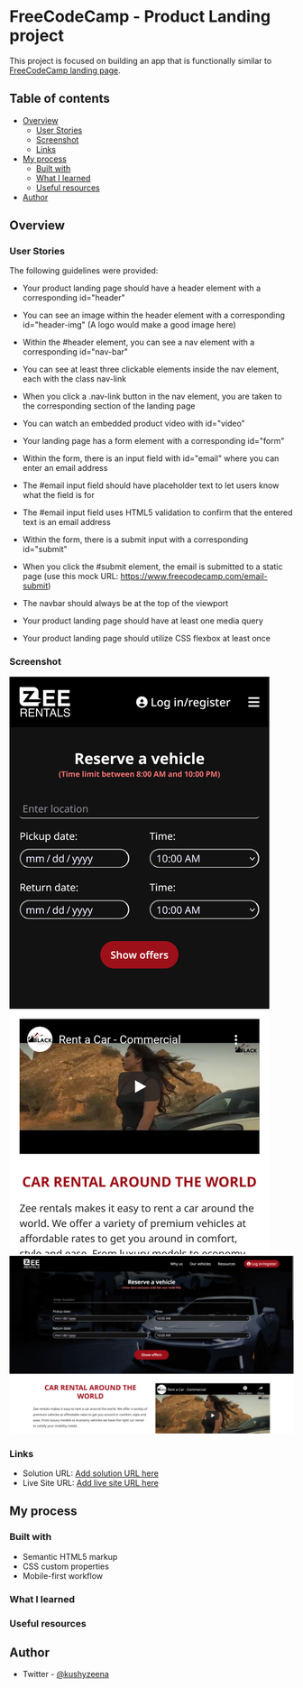 # FreeCodeCamp - Product Landing project

This project is focused on building an app that is functionally similar to [FreeCodeCamp landing page](https://product-landing-page.freecodecamp.rocks/).

## Table of contents

- [Overview](#overview)
  - [User Stories](#user-stories)
  - [Screenshot](#screenshot)
  - [Links](#links)
- [My process](#my-process)
  - [Built with](#built-with)
  - [What I learned](#what-i-learned)
  - [Useful resources](#useful-resources)
- [Author](#author)

## Overview

### User Stories

The following guidelines were provided:

- Your product landing page should have a header element with a corresponding id="header"

- You can see an image within the header element with a corresponding id="header-img" (A logo would make a good image here)

- Within the #header element, you can see a nav element with a corresponding id="nav-bar"

- You can see at least three clickable elements inside the nav element, each with the class nav-link

- When you click a .nav-link button in the nav element, you are taken to the corresponding section of the landing page

- You can watch an embedded product video with id="video"

- Your landing page has a form element with a corresponding id="form"

- Within the form, there is an input field with id="email" where you can enter an email address

- The #email input field should have placeholder text to let users know what the field is for

- The #email input field uses HTML5 validation to confirm that the entered text is an email address

- Within the form, there is a submit input with a corresponding id="submit"

- When you click the #submit element, the email is submitted to a static page (use this mock URL: https://www.freecodecamp.com/email-submit)

- The navbar should always be at the top of the viewport

- Your product landing page should have at least one media query

- Your product landing page should utilize CSS flexbox at least once

### Screenshot

![mobile screenshot](./images/mobile.png)
![desktop screenshot](./images/desktop.png)

### Links

- Solution URL: [Add solution URL here](https://your-solution-url.com)
- Live Site URL: [Add live site URL here](https://your-live-site-url.com)

## My process

### Built with

- Semantic HTML5 markup
- CSS custom properties
- Mobile-first workflow

### What I learned

### Useful resources

## Author

- Twitter - [@kushyzeena](https://www.twitter.com/kushyzeena)
